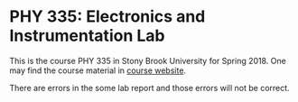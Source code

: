 # PHY 335: Electronics and Instrumentation Lab

This is the course PHY 335 in Stony Brook University for Spring 2018. One may find the course material in [course website](http://mini.physics.sunysb.edu/~xudu/teaching335.html).

There are errors in the some lab report and those errors will not be correct.
